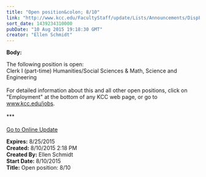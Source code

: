 ```yaml
---
title: "Open position&colon; 8/10"
link: "http://www.kcc.edu/FacultyStaff/update/Lists/Announcements/DispForm.aspx?ID=1997"
sort_date: 1439234310000
pubDate: "10 Aug 2015 19:18:30 GMT"
creator: "Ellen Schmidt"
---
```


<div><b>Body:</b> <div class="ExternalClassAEBBB7DE14054784A06C8F66D8CFBF63"><p>​The following position is open:<br />Clerk I (part-time) Humanities/Social Sciences &amp; Math, Science and Engineering<br /><br />For detailed information about this and all other open positions, click on &quot;Employment&quot; at the bottom of any KCC web page, or go to <a href="/jobs">www.kcc.edu/jobs</a>.<br />​<br />***<br /><br /><a href="/update">Go to Online Update</a><br /></p></div></div>
<div><b>Expires:</b> 8/25/2015</div>
<div><b>Created:</b> 8/10/2015 2:18 PM</div>
<div><b>Created By:</b> Ellen Schmidt</div>
<div><b>Start Date:</b> 8/10/2015</div>
<div><b>Title:</b> Open position: 8/10</div>
